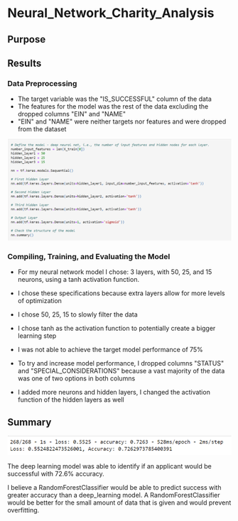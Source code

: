# Neural_Network_Charity_Analysis

## Purpose

## Results

### Data Preprocessing
 - The target variable was the "IS_SUCCESSFUL" column of the data
 - The features for the model was the rest of the data excluding the dropped columns "EIN" and "NAME"
 - "EIN" and "NAME" were neither targets nor features and were dropped from the dataset
 
 ![Neural Network Model](Images/neural_network.png)
### Compiling, Training, and Evaluating the Model
 - For my neural network model I chose: 3 layers, with 50, 25, and 15 neurons, using a tanh activation function.
 - I chose these specifications because extra layers allow for more levels of optimization
 - I chose 50, 25, 15 to slowly filter the data
 - I chose tanh as the activation function to potentially create a bigger learning step
 
 - I was not able to achieve the target model performance of 75%
 
 - To try and increase model performance, I dropped columns "STATUS" and "SPECIAL_CONSIDERATIONS" 
   because a vast majority of the data was one of two options in both columns
 
 - I added more neurons and hidden layers, I changed the activation function of the hidden layers as well
 
 ## Summary
 
 ![Accuracy](Images/accuracy.png)
 
 The deep learning model was able to identify if an applicant would be successful with 72.6% accuracy.
 
 I believe a RandomForestClassifier would be able to predict success with greater accuracy than a deep_learning model.
 A RandomForestClassifier would be better for the small amount of data that is given and would prevent overfitting.
 
